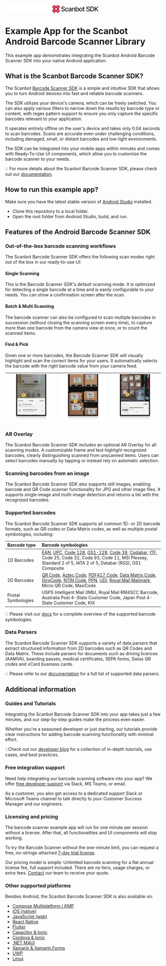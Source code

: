 
![Scanbot SDK Logo](.images/ScanbotSDKLogo_darkmode.png#gh-dark-mode-only)
![Scanbot SDK Logo](.images/ScanbotSDKLogo.png#gh-light-mode-only)

# Example App for the Scanbot Android Barcode Scanner Library

This example app demonstrates integrating the Scanbot Android Barcode Scanner SDK into your native Android application.

## What is the Scanbot Barcode Scanner SDK?

The Scanbot [Barcode Scanner SDK](https://scanbot.io/barcode-scanner-sdk/?utm_source=github.com&utm_medium=referral&utm_campaign=dev_sites) is a simple and intuitive SDK that allows you to turn Android devices into fast and reliable barcode scanners.

The SDK utilizes your device's camera, which can be freely switched. You can also apply various filters to narrow down the results by barcode type or content, with regex pattern support to ensure you only capture the specific barcodes relevant to your application.

It operates entirely offline on the user's device and takes only 0.04 seconds to scan barcodes. Scans are accurate even under challenging conditions, including damaged, small, or distant barcodes and low-light environments.

The SDK can be integrated into your mobile apps within minutes and comes with Ready-To-Use UI components, which allow you to customize the barcode scanner to your needs.

💡 For more details about the Scanbot Barcode Scanner SDK, please check out our [documentation](https://docs.scanbot.io/barcode-scanner-sdk/android/introduction/?utm_source=github.com&utm_medium=referral&utm_campaign=dev_sites).

## How to run this example app?

Make sure you have the latest stable version of [Android Studio](https://developer.android.com/studio) installed.

* Clone this repository to a local folder.
* Open the root folder from Android Studio, build, and run.

## Features of the Android Barcode Scanner SDK

### Out-of-the-box barcode scanning workflows

The Scanbot Barcode Scanner SDK offers the following scan modes right out of the box in our ready-to-use UI:

#### Single Scanning
This is the Barcode Scanner SDK's default scanning mode. It is optimized for detecting a single barcode at a time and is easily configurable to your needs. You can show a confirmation screen after the scan. 

#### Batch & Multi Scanning
The barcode scanner can also be configured to scan multiple barcodes in succession (without closing the scanning screen every time), to capture more than one barcode from the camera view at once, or to count the scanned items.

#### Find & Pick 
Given one or more barcodes, the Barcode Scanner SDK will visually highlight and scan the correct items for your users. It automatically selects the barcode with the right barcode value from your camera feed.

| ![Batch Scanning](.images/batch-scanning.png) | ![Multi Scanning](.images/multi-scanning.png) | ![Find and Pick](.images/find-pick.png) |
| :-- | :-- | :-- |

### AR Overlay

The Scanbot Barcode Scanner SDK includes an optional AR Overlay for all scanning modes. A customizable frame and text highlight recognized barcodes, clearly distinguishing scanned from unscanned items. Users can select barcodes manually by tapping or instead rely on automatic selection.

### Scanning barcodes from an image

The Scanbot Barcode Scanner SDK also supports still images, enabling barcode and QR Code scanner functionality for JPG and other image files. It supports single-image and multi-image detection and returns a list with the recognized barcodes.
### Supported barcodes

The Scanbot Barcode Scanner SDK supports all common 1D- or 2D barcode formats, such as QR codes or Data Matrix codes, as well as multiple postal symbologies, including:

| Barcode type       | Barcode symbologies                                                                                                                                                                                                                                                                                                                                                                                                                                                                                                                                                                                                                                                                                                                                                                                                                                                                                                                                                                                                                                                                                                                             |
|:--|:-------------------------------------------------------------------------------------------------------------------------------------------------------------------------------------------------------------------------------------------------------------------------------------------------------------------------------------------------------------------------------------------------------------------------------------------------------------------------------------------------------------------------------------------------------------------------------------------------------------------------------------------------------------------------------------------------------------------------------------------------------------------------------------------------------------------------------------------------------------------------------------------------------------------------------------------------------------------------------------------------------------------------------------------------------------------------------------------------------------------------------------------------|
| 1D Barcodes        | [EAN](https://scanbot.io/barcode-scanner-sdk/ean/?utm_source=github.com&utm_medium=referral&utm_campaign=dev_sites), [UPC](https://scanbot.io/barcode-scanner-sdk/upc/?utm_source=github.com&utm_medium=referral&utm_campaign=dev_sites), [Code 128](https://scanbot.io/barcode-scanner-sdk/code-128/?utm_source=github.com&utm_medium=referral&utm_campaign=dev_sites), [GS1-128](https://scanbot.io/barcode-scanner-sdk/gs1-128/?utm_source=github.com&utm_medium=referral&utm_campaign=dev_sites), [Code 39](https://scanbot.io/barcode-scanner-sdk/code-39/?utm_source=github.com&utm_medium=referral&utm_campaign=dev_sites), [Codabar](https://scanbot.io/barcode-scanner-sdk/codabar/?utm_source=github.com&utm_medium=referral&utm_campaign=dev_sites), [ITF](https://scanbot.io/barcode-scanner-sdk/itf-code/?utm_source=github.com&utm_medium=referral&utm_campaign=dev_sites), Code 25, Code 32, Code 93, Code 11, MSI Plessey, Standard 2 of 5, IATA 2 of 5, Databar (RSS), GS1 Composite                                                                                                                                                                                 |
| 2D Barcodes        | [QR Code](https://scanbot.io/glossary/qr-code/?utm_source=github.com&utm_medium=referral&utm_campaign=dev_sites), [Aztec Code](https://scanbot.io/barcode-scanner-sdk/aztec-code/?utm_source=github.com&utm_medium=referral&utm_campaign=dev_sites), [PDF417 Code](https://scanbot.io/barcode-scanner-sdk/pdf417/?utm_source=github.com&utm_medium=referral&utm_campaign=dev_sites), [Data Matrix Code,](https://scanbot.io/barcode-scanner-sdk/data-matrix/?utm_source=github.com&utm_medium=referral&utm_campaign=dev_sites) [GiroCode](https://scanbot.io/glossary/giro-code/?utm_source=github.com&utm_medium=referral&utm_campaign=dev_sites), [NTIN Code](https://scanbot.io/glossary/gtin/?utm_source=github.com&utm_medium=referral&utm_campaign=dev_sites), [PPN](https://scanbot.io/glossary/ppn/?utm_source=github.com&utm_medium=referral&utm_campaign=dev_sites), [UDI](https://scanbot.io/glossary/udi/?utm_source=github.com&utm_medium=referral&utm_campaign=dev_sites), [Royal Mail Mailmark](https://scanbot.io/barcode-scanner-sdk/royal-mail/?utm_source=github.com&utm_medium=referral&utm_campaign=dev_sites), Micro QR Code, MaxiCode |
| Postal Symbologies | USPS Intelligent Mail (IMb), Royal Mail RM4SCC Barcode, Australia Post 4-State Customer Code, Japan Post 4-State Customer Code, KIX                                                                                                                                                                                                                                                                                                                                                                                                                                                                                                                                                                                                                                                                                                                                                                                                                                                                                                                                                                                                             |

💡 Please visit our [docs](https://docs.scanbot.io/barcode-scanner-sdk/android/supported-barcodes/?utm_source=github.com&utm_medium=referral&utm_campaign=dev_sites) for a complete overview of the supported barcode symbologies.

### Data Parsers

The Scanbot Barcode Scanner SDK supports a variety of data parsers that extract structured information from 2D barcodes such as QR Codes and Data Matrix. These include parsers for documents such as driving licences (AAMVA), boarding passes, medical certificates, SEPA forms, Swiss QR codes and vCard business cards. 

💡 Please refer to our [documentation](https://docs.scanbot.io/barcode-scanner-sdk/android/supported-barcodes/#data-parsers) for a full list of supported data parsers.

## Additional information

### Guides and Tutorials

Integrating the Scanbot Barcode Scanner SDK into your app takes just a few minutes, and our step-by-step guides make the process even easier. 

Whether you're a seasoned developer or just starting, our tutorials provide clear instructions for adding barcode scanning functionality with minimal effort.  

💡Check out our [developer blog](https://scanbot.io/techblog/?utm_source=github.com&utm_medium=referral&utm_campaign=dev_sites) for a collection of in-depth tutorials, use cases, and best practices.

### Free integration support

Need help integrating our barcode scanning software into your app? We offer [free developer support](https://docs.scanbot.io/support/?utm_source=github.com&utm_medium=referral&utm_campaign=dev_sites) via Slack, MS Teams, or email.

As a customer, you also get access to a dedicated support Slack or Microsoft Teams channel to talk directly to your Customer Success Manager and our engineers.

### Licensing and pricing

The barcode scanner example app will run for one minute per session without a license. After that, all functionalities and UI components will stop working. 

To try the Barcode Scanner without the one-minute limit, you can request a free, no-strings-attached [7-day trial license](https://scanbot.io/trial/?utm_source=github.com&utm_medium=referral&utm_campaign=dev_sites).

Our pricing model is simple: Unlimited barcode scanning for a flat annual license fee, full support included. There are no tiers, usage charges, or extra fees. [Contact](https://scanbot.io/contact-sales/?utm_source=github.com&utm_medium=referral&utm_campaign=dev_sites) our team to receive your quote.

### Other supported platforms
Besides Android, the Scanbot Barcode Scanner SDK is also available on:

* [Compose Multiplatform / KMP](https://github.com/doo/scanbot-barcode-scanner-sdk-example-kmp)
* [iOS (native)](https://github.com/doo/scanbot-barcode-scanner-sdk-example-ios)
* [JavaScript (web)](https://github.com/doo/scanbot-barcode-scanner-sdk-example-web)
* [React Native](https://github.com/doo/scanbot-barcode-scanner-sdk-example-react-native)
* [Flutter](https://github.com/doo/scanbot-barcode-scanner-sdk-example-flutter)
* [Capacitor & Ionic](https://github.com/doo/scanbot-barcode-scanner-sdk-example-capacitor-ionic)
* [Cordova & Ionic](https://github.com/doo/scanbot-barcode-scanner-sdk-example-cordova-ionic)
* [.NET MAUI](https://github.com/doo/scanbot-barcode-sdk-maui-example)
* [Xamarin & Xamarin.Forms](https://github.com/doo/scanbot-barcode-scanner-sdk-example-xamarin)
* [UWP](https://github.com/doo/scanbot-barcode-scanner-sdk-example-windows)
* [Linux](https://github.com/doo/scanbot-sdk-example-linux)